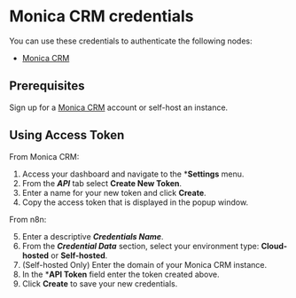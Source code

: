# Monica CRM credentials

You can use these credentials to authenticate the following nodes:

- [Monica CRM](/integrations/builtin/app-nodes/n8n-nodes-base.monicacrm/)

## Prerequisites

Sign up for a [Monica CRM](https://www.monicahq.com/) account or self-host an instance.

## Using Access Token

From Monica CRM:

1. Access your dashboard and navigate to the ***Settings** menu.
2. From the ***API*** tab select **Create New Token**.
3. Enter a name for your new token and click **Create**.
4. Copy the access token that is displayed in the popup window.

From n8n:

5. Enter a descriptive ***Credentials Name***.
6. From the ***Credential Data*** section, select your environment type: **Cloud-hosted** or **Self-hosted**.
7. (Self-hosted Only) Enter the domain of your Monica CRM instance.
8. In the ***API Token** field enter the token created above.
9. Click **Create** to save your new credentials.
